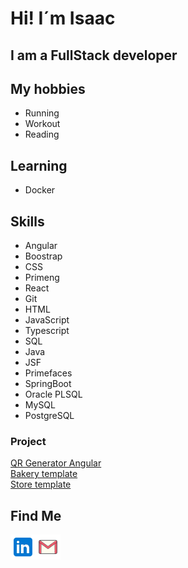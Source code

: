 # Hi! I´m Isaac <br>
## I am a FullStack developer

## My hobbies
- Running
- Workout
- Reading

## Learning
- Docker

## Skills
- Angular
- Boostrap
- CSS
- Primeng
- React
- Git
- HTML
- JavaScript
- Typescript
- SQL
- Java
- JSF
- Primefaces
- SpringBoot
- Oracle PLSQL
- MySQL
- PostgreSQL

### Project
[QR Generator Angular](https://gitbrave99.github.io/qr-generator-angular)  
[Bakery template](https://gitbrave99.github.io/plant_boostrap_bakery)   
[Store template](https://gitbrave99.github.io/plant_tiendaweb)  

## Find Me
<a href="https://www.linkedin.com/in/preza-isaac">
<img align="left" alt="something" target="_blank" width="40px" src="https://github.com/gitbrave99/gitbrave99/blob/master/linkedin.svg">
</a>
<a href="mailto:isaac.preza.g@gmail.com">
  <img align="left" alt="something" target="_blank" width="40px" src="https://github.com/gitbrave99/gitbrave99/blob/master/gmail.svg">
</a>
